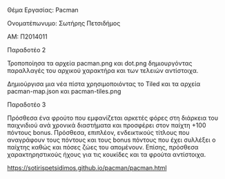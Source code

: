 
Θέμα Εργασίας: Pacman

Ονοματέπωνυμο: Σωτήρης Πετσιδήμος

ΑΜ: Π2014011

Παραδοτέο 2 

Τροποποίησα τα αρχεία pacman.png και dot.png δημιουργόντας παραλλαγές του αρχικού χαρακτήρα και των τελειών αντίστοιχα.

Δημιούργισα μια νέα πίστα χρησιμοποιόντας το Tiled και τα αρχεία pacman-map.json και pacman-tiles.png



Παραδοτέο 3 

Πρόσθεσα ένα φρούτο που εμφανίζεται αρκετές φόρες στη διάρκεια του παιχνιδιού ανά χρονικά διαστήματα και προσφέρει στον παίχτη +100 πόντους bonus.
Πρόσθεσα, επιπλέον, ενδεικτικούς τίτλους που αναγράφουν τους πόντους και τους bonus πόντους που έχει συλλέξει ο παίχτης καθώς και πόσες ζώες του απομένουν.
Επίσης, πρόσθεσα χαρακτηρηστικούς ήχους για τις κουκίδες και τα φρούτα αντίστοιχα.


https://sotirispetsidimos.github.io/pacman/pacman.html
